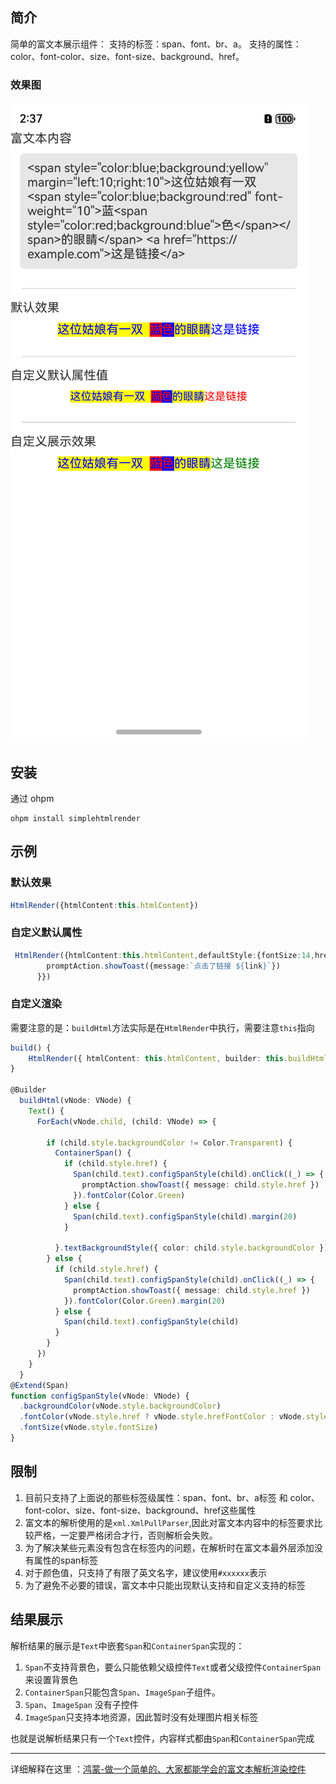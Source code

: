 
## 简介

简单的富文本展示组件：
支持的标签：span、font、br、a。
支持的属性：color、font-color、size、font-size、background、href。

### 效果图

![效果图](example/rendering.png)

## 安装

通过 ohpm

``` shell
ohpm install simplehtmlrender
```


## 示例

### 默认效果

```typescript
HtmlRender({htmlContent:this.htmlContent})
```

### 自定义默认属性

``` typescript
 HtmlRender({htmlContent:this.htmlContent,defaultStyle:{fontSize:14,hrefFontColor:Color.Red,fontColor:Color.Brown} as Style, onLinkClick:(link:string)=>{
        promptAction.showToast({message:`点击了链接 ${link}`})
      }})
```

### 自定义渲染

需要注意的是：`buildHtml`方法实际是在`HtmlRender`中执行，需要注意`this`指向

``` typescript
build() {
    HtmlRender({ htmlContent: this.htmlContent, builder: this.buildHtml }).margin(10)
}

@Builder
  buildHtml(vNode: VNode) {
    Text() {
      ForEach(vNode.child, (child: VNode) => {

        if (child.style.backgroundColor != Color.Transparent) {
          ContainerSpan() {
            if (child.style.href) {
              Span(child.text).configSpanStyle(child).onClick((_) => {
                promptAction.showToast({ message: child.style.href })
              }).fontColor(Color.Green)
            } else {
              Span(child.text).configSpanStyle(child).margin(20)
            }

          }.textBackgroundStyle({ color: child.style.backgroundColor })
        } else {
          if (child.style.href) {
            Span(child.text).configSpanStyle(child).onClick((_) => {
              promptAction.showToast({ message: child.style.href })
            }).fontColor(Color.Green).margin(20)
          } else {
            Span(child.text).configSpanStyle(child)
          }
        }
      })
    }
  }
@Extend(Span)
function configSpanStyle(vNode: VNode) {
  .backgroundColor(vNode.style.backgroundColor)
  .fontColor(vNode.style.href ? vNode.style.hrefFontColor : vNode.style.fontColor)
  .fontSize(vNode.style.fontSize)
}

```


## 限制

1. 目前只支持了上面说的那些标签级属性：span、font、br、a标签 和 color、font-color、size、font-size、background、href这些属性
2. 富文本的解析使用的是`xml.XmlPullParser`,因此对富文本内容中的标签要求比较严格，一定要严格闭合才行，否则解析会失败。
3. 为了解决某些元素没有包含在标签内的问题，在解析时在富文本最外层添加没有属性的span标签
4. 对于颜色值，只支持了有限了英文名字，建议使用`#xxxxxx`表示
5. 为了避免不必要的错误，富文本中只能出现默认支持和自定义支持的标签

## 结果展示

解析结果的展示是`Text`中嵌套`Span`和`ContainerSpan`实现的：
1. `Span`不支持背景色，要么只能依赖父级控件`Text`或者父级控件`ContainerSpan`来设置背景色
2. `ContainerSpan`只能包含`Span`、`ImageSpan`子组件。
3. `Span`、`ImageSpan` 没有子控件
4. `ImageSpan`只支持本地资源，因此暂时没有处理图片相关标签

也就是说解析结果只有一个`Text`控件，内容样式都由`Span`和`ContainerSpan`完成

----

详细解释在这里 ：[鸿蒙-做一个简单的、大家都能学会的富文本解析渲染控件](https://juejin.cn/post/7427455855941156876)



